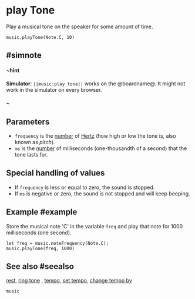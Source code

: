 # play Tone

Play a musical tone on the speaker for some amount of time.

```sig
music.playTone(Note.C, 10)
```

## #simnote
#### ~hint
**Simulator**: ``||music:play tone||`` works on the @boardname@. It might not work in the simulator on every browser.
#### ~

## Parameters

* ``frequency`` is the [number](/types/number) of [Hertz](https://wikipedia.org/wiki/Hertz) (how high or low the tone is, also known as _pitch_).
* ``ms`` is the [number](/types/number) of milliseconds (one-thousandth of a second) that the tone lasts for.

## Special handling of values

* If ``frequency`` is less or equal to zero, the sound is stopped.
* If ``ms`` is negative or zero, the sound is not stopped and will keep beeping.

## Example #example

Store the musical note 'C' in the variable `freq` and play that note for 1000 milliseconds (one second).

```blocks
let freq = music.noteFrequency(Note.C);
music.playTone(freq, 1000)
```

## See also #seealso

[rest](/reference/music/rest), [ring tone](/reference/music/ring-tone) , [tempo](/reference/music/tempo),
[set tempo](/reference/music/set-tempo), [change tempo by](/reference/music/change-tempo-by)

```package
music
```